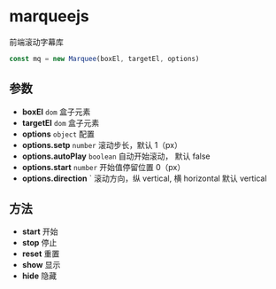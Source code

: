 # marqueejs

前端滚动字幕库

```js
const mq = new Marquee(boxEl, targetEl, options)
```

## 参数

+ **boxEl** `dom` 盒子元素
+ **targetEl** `dom` 盒子元素
+ **options** `object` 配置
+ **options.setp** `number` 滚动步长，默认 1（px）
+ **options.autoPlay** `boolean` 自动开始滚动， 默认 false
+ **options.start** `number` 开始值停留位置 0（px）
+ **options.direction** ` 滚动方向，纵 vertical, 横 horizontal 默认 vertical

## 方法

+ **start** 开始
+ **stop** 停止
+ **reset** 重置
+ **show** 显示
+ **hide** 隐藏
